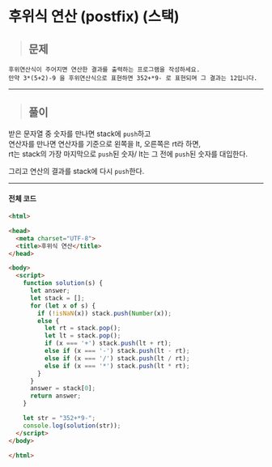 # 후위식 연산 (postfix) (스택)

> ## 문제

```
후위연산식이 주어지면 연산한 결과를 출력하는 프로그램을 작성하세요.
만약 3*(5+2)-9 을 후위연산식으로 표현하면 352+*9- 로 표현되며 그 결과는 12입니다.
```
***

> ## 풀이

받은 문자열 중 숫자를 만나면 stack에 `push`하고<br/>
연산자를 만나면 연산자를 기준으로 왼쪽을 lt, 오른쪽은 rt라 하면,<br/>
rt는 stack의 가장 마지막으로 `push`된 숫자/ lt는 그 전에 `push`된 숫자를 대입한다.

그리고 연산의 결과를 stack에 다시 `push`한다.
***

#### 전체 코드
```html
<html>

<head>
  <meta charset="UTF-8">
  <title>후위식 연산</title>
</head>

<body>
  <script>
    function solution(s) {
      let answer;
      let stack = [];
      for (let x of s) {
        if (!isNaN(x)) stack.push(Number(x));
        else {
          let rt = stack.pop();
          let lt = stack.pop();
          if (x === '+') stack.push(lt + rt);
          else if (x === '-') stack.push(lt - rt);
          else if (x === '/') stack.push(lt / rt);
          else if (x === '*') stack.push(lt * rt);
        }
      }
      answer = stack[0];
      return answer;
    }

    let str = "352+*9-";
    console.log(solution(str));
  </script>
</body>

</html>
```